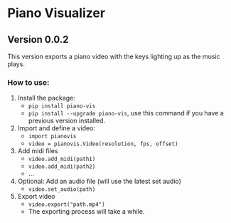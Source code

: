 # Piano Visualizer
## Version 0.0.2

This version exports a piano video with the keys lighting up as the music plays.

### How to use:
1. Install the package:
    * `pip install piano-vis`
    * `pip install --upgrade piano-vis`, use this command if you have a previous version installed.
2. Import and define a video:
    * `import pianovis`
    * `video = pianovis.Video(resolution, fps, offset)`
3. Add midi files
    * `video.add_midi(path1)`
    * `video.add_midi(path2)`
    * ...
4. Optional: Add an audio file (will use the latest set audio)
    * `video.set_audio(path)`
5. Export video
    * `video.export("path.mp4")`
    * The exporting process will take a while.